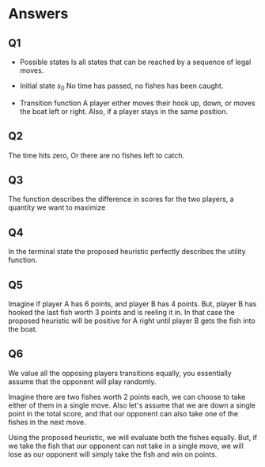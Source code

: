 # Answers

## Q1

- Possible states
  Is all states that can be reached by a sequence of legal moves.

- Initial state $s_0$
  No time has passed, no fishes has been caught.

- Transition function
  A player either moves their hook up, down, or moves the boat left or right. Also, if a player stays in the same position.

## Q2

The time hits zero, Or there are no fishes left to catch.

## Q3

The function describes the difference in scores for the two players, a quantity we want to maximize

## Q4

In the terminal state the proposed heuristic perfectly describes the utility function.

## Q5

Imagine if player A has 6 points, and player B has 4 points. But, player B has hooked the last fish worth 3 points and is reeling it in. In that case the proposed heuristic will be positive for A right until player B gets the fish into the boat.

## Q6

We value all the opposing players transitions equally, you essentially assume that the opponent will play randomly.

Imagine there are two fishes worth 2 points each, we can choose to take either of them in a single move. Also let's assume that we are down a single point in the total score, and that our opponent can also take one of the fishes in the next move.

Using the proposed heuristic, we will evaluate both the fishes equally. But, if we take the fish that our opponent can not take in a single move, we will lose as our opponent will simply take the fish and win on points.
